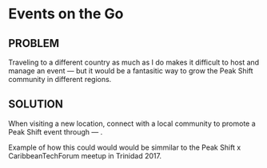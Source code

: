 # Events on the Go

## PROBLEM

Traveling to a different country as much as I do makes it difficult to host and manage an event — but it would be a fantasitic way to grow the Peak Shift community in different regions.

## SOLUTION

When visiting a new location, connect with a local community to promote a Peak Shift event through — .

Example of how this could would would be simmilar to the Peak Shift x CaribbeanTechForum meetup in Trinidad 2017.
